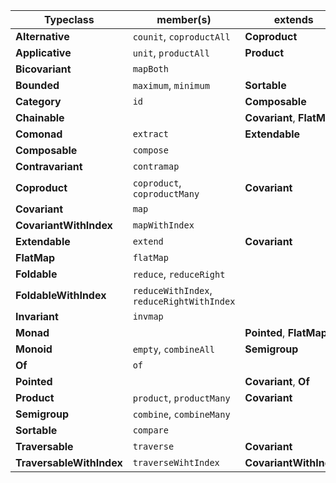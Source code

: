 | Typeclass                | member(s)                                 | extends                    |
| ------------------------ | ----------------------------------------- | -------------------------- |
| **Alternative**          | `counit`, `coproductAll`                  | **Coproduct**              |
| **Applicative**          | `unit`, `productAll`                      | **Product**                |
| **Bicovariant**          | `mapBoth`                                 |                            |
| **Bounded**              | `maximum`, `minimum`                      | **Sortable**               |
| **Category**             | `id`                                      | **Composable**             |
| **Chainable**            |                                           | **Covariant**, **FlatMap** |
| **Comonad**              | `extract`                                 | **Extendable**             |
| **Composable**           | `compose`                                 |                            |
| **Contravariant**        | `contramap`                               |                            |
| **Coproduct**            | `coproduct`, `coproductMany`              | **Covariant**              |
| **Covariant**            | `map`                                     |                            |
| **CovariantWithIndex**   | `mapWithIndex`                            |                            |
| **Extendable**           | `extend`                                  | **Covariant**              |
| **FlatMap**              | `flatMap`                                 |                            |
| **Foldable**             | `reduce`, `reduceRight`                   |                            |
| **FoldableWithIndex**    | `reduceWithIndex`, `reduceRightWithIndex` |                            |
| **Invariant**            | `invmap`                                  |                            |
| **Monad**                |                                           | **Pointed**, **FlatMap**   |
| **Monoid**               | `empty`, `combineAll`                     | **Semigroup**              |
| **Of**                   | `of`                                      |                            |
| **Pointed**              |                                           | **Covariant**, **Of**      |
| **Product**              | `product`, `productMany`                  | **Covariant**              |
| **Semigroup**            | `combine`, `combineMany`                  |                            |
| **Sortable**             | `compare`                                 |                            |
| **Traversable**          | `traverse`                                | **Covariant**              |
| **TraversableWithIndex** | `traverseWihtIndex`                       | **CovariantWithIndex**     |
